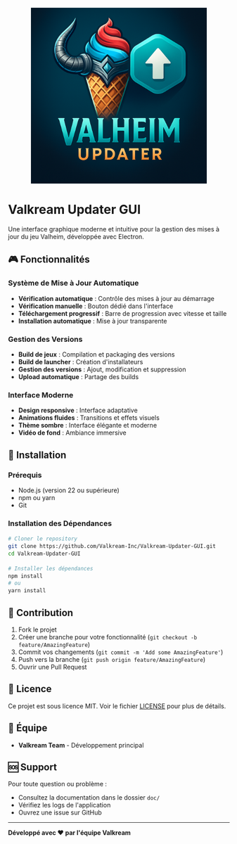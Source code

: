 <p align="center">
  <img src="./doc/image-doc.png" width="400" alt="Valkream Updater GUI Interface">
</p>

# Valkream Updater GUI

Une interface graphique moderne et intuitive pour la gestion des mises à jour du jeu Valheim, développée avec Electron.

## 🎮 Fonctionnalités

### Système de Mise à Jour Automatique

- **Vérification automatique** : Contrôle des mises à jour au démarrage
- **Vérification manuelle** : Bouton dédié dans l'interface
- **Téléchargement progressif** : Barre de progression avec vitesse et taille
- **Installation automatique** : Mise à jour transparente

### Gestion des Versions

- **Build de jeux** : Compilation et packaging des versions
- **Build de launcher** : Création d'installateurs
- **Gestion des versions** : Ajout, modification et suppression
- **Upload automatique** : Partage des builds

### Interface Moderne

- **Design responsive** : Interface adaptative
- **Animations fluides** : Transitions et effets visuels
- **Thème sombre** : Interface élégante et moderne
- **Vidéo de fond** : Ambiance immersive

## 🚀 Installation

### Prérequis

- Node.js (version 22 ou supérieure)
- npm ou yarn
- Git

### Installation des Dépendances

```bash
# Cloner le repository
git clone https://github.com/Valkream-Inc/Valkream-Updater-GUI.git
cd Valkream-Updater-GUI

# Installer les dépendances
npm install
# ou
yarn install
```

## 🤝 Contribution

1. Fork le projet
2. Créer une branche pour votre fonctionnalité (`git checkout -b feature/AmazingFeature`)
3. Commit vos changements (`git commit -m 'Add some AmazingFeature'`)
4. Push vers la branche (`git push origin feature/AmazingFeature`)
5. Ouvrir une Pull Request

## 📄 Licence

Ce projet est sous licence MIT. Voir le fichier [LICENSE](LICENSE) pour plus de détails.

## 👥 Équipe

- **Valkream Team** - Développement principal

## 🆘 Support

Pour toute question ou problème :

- Consultez la documentation dans le dossier `doc/`
- Vérifiez les logs de l'application
- Ouvrez une issue sur GitHub

---

**Développé avec ❤️ par l'équipe Valkream**
